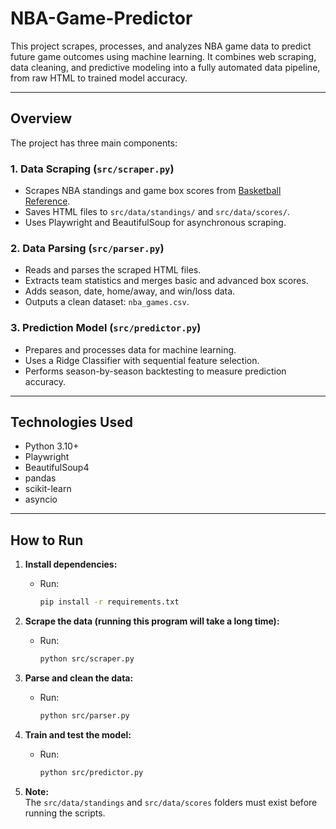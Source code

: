 # NBA-Game-Predictor
This project scrapes, processes, and analyzes NBA game data to predict future game outcomes using machine learning. It combines web scraping, data cleaning, and predictive modeling into a fully automated data pipeline, from raw HTML to trained model accuracy.


---

## Overview

The project has three main components:

### 1. Data Scraping (`src/scraper.py`)
- Scrapes NBA standings and game box scores from [Basketball Reference](https://www.basketball-reference.com/).
- Saves HTML files to `src/data/standings/` and `src/data/scores/`.
- Uses Playwright and BeautifulSoup for asynchronous scraping.

### 2. Data Parsing (`src/parser.py`)
- Reads and parses the scraped HTML files.
- Extracts team statistics and merges basic and advanced box scores.
- Adds season, date, home/away, and win/loss data.
- Outputs a clean dataset: `nba_games.csv`.

### 3. Prediction Model (`src/predictor.py`)
- Prepares and processes data for machine learning.
- Uses a Ridge Classifier with sequential feature selection.
- Performs season-by-season backtesting to measure prediction accuracy.

---

## Technologies Used
- Python 3.10+
- Playwright
- BeautifulSoup4
- pandas
- scikit-learn
- asyncio

---

## How to Run

1. **Install dependencies:**
   - Run:
     ```bash
     pip install -r requirements.txt
     ```

2. **Scrape the data (running this program will take a long time):**
   - Run:
     ```bash
     python src/scraper.py
     ```

3. **Parse and clean the data:**
   - Run:
     ```bash
     python src/parser.py
     ```

4. **Train and test the model:**
   - Run:
     ```bash
     python src/predictor.py
     ```

5. **Note:**  
   The `src/data/standings` and `src/data/scores` folders must exist before running the scripts. 
